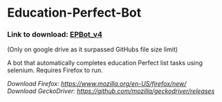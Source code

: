 # Education-Perfect-Bot

### Link to download: [EPBot_v4](https://drive.google.com/drive/folders/1POF7tqxP0ZwHE-ype5WeVieXJmhGaQhc?usp=sharing)
(Only on google drive as it surpassed GitHubs file size limit)

A bot that automatically completes education Perfect list tasks using selenium. Requires Firefox to run.

*Download Firefox: https://www.mozilla.org/en-US/firefox/new/*  
*Download GeckoDriver: https://github.com/mozilla/geckodriver/releases*
